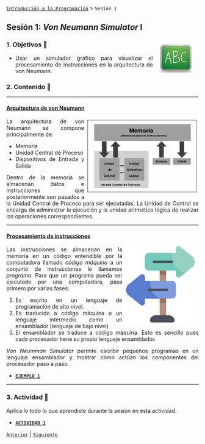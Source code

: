 [`Introducción a la Programación`](../README.md) > `Sesión 1`

## Sesión 1: *Von Neumann Simulator* I

<img src="../imagenes/pizarron.png" align="right" height="100" width="100" hspace="10">
<div style="text-align: justify;">

### 1. Objetivos :dart:

- Usar un simulador gráfico para visualizar el procesamiento de instrucciones en la arquitectura de von Neumann.

### 2. Contenido :rocket:

---
#### <ins>Arquitectura de von Neumann</ins>
<img src="imagenes/imagen1.png" width="300" height="200" align="right">

La arquitectura de von Neumann se compone principalmente de:

- Memoria
- Unidad Central de Proceso
- Dispositivos de Entrada y Salida

Dentro de la memoria se almacenan datos e instrucciones que posteriormente son pasados a la Unidad Central de Proceso para ser ejecutadas. La Unidad de Control se encarga de administrar la ejecución y la unidad aritmético lógica de realizar las operaciones correspondientes.

---
#### <ins>Procesamiento de instrucciones</ins>
<img src="imagenes/imagen2.png" width="200" height="200" align="right">

Las instrucciones se almacenan en la memoria en un código entendible por la computadora llamado *código máquina* a un conjunto de instrucciones le llamamos *programa*. Para que un programa pueda ser ejecutado por una computadora, pasa primero por varias fases:

1. Es escrito en un lenguaje de programación de alto nivel.
1. Es traducido a código máquina o un lenguaje intermedio como un ensamblador (lenguaje de bajo nivel)
1. El ensamblador se traduce a código máquina. Esto es sencillo pues cada procesador tiene su propio lenguaje ensamblador.

*Von Neumman Simulator* permite escribir pequeños programas en un lenguaje ensamblador y mostrar cómo actúan los componentes del procesador paso a paso.

- [**`EJEMPLO 1`**](ejemplo01/README.md)

---

### 3. Actividad :memo:
Aplica lo todo lo que aprendiste durante la sesión en esta actividad. 

- [**`ACTIVIDAD 1`**](actividad/README.md)

[`Anterior`](../README.md) | [`Siguiente`](../sesion02/README.md)

</div>
